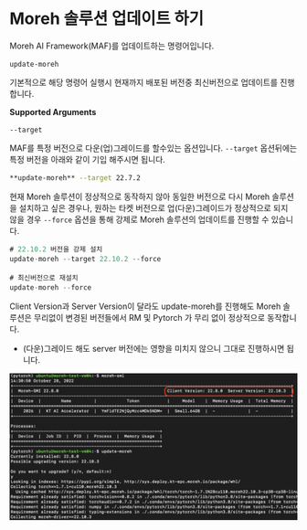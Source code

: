 # Moreh 솔루션 업데이트 하기

Moreh AI Framework(MAF)를 업데이트하는 명령어입니다. 
```
update-moreh
```

기본적으로 해당 명령어 실행시 현재까지 배포된 버전중 최신버전으로 업데이트를 진행합니다.

**Supported Arguments**

```
--target
```

MAF를 특정 버전으로 다운(업)그레이드를 할수있는 옵션입니다. `--target` 옵션뒤에는 특정 버전을 아래와 같이 기입 해주시면 됩니다.

```bash
**update-moreh** --target 22.7.2
```

현재 Moreh 솔루션이 정상적으로 동작하지 않아 동일한 버전으로 다시 Moreh 솔루션을 설치하고 싶은 경우나, 원하는 타켓 버전으로 업(다운)그레이드가 정상적으로 되지 않을 경우 `--force` 옵션을 통해 강제로 Moreh 솔루션의 업데이트를 진행할 수 있습니다.

```jsx
# 22.10.2 버전을 강제 설치
update-moreh --target 22.10.2 --force

# 최신버전으로 재설치
update-moreh --force
```

Client Version과 Server Version이 달라도 update-moreh를 진행해도 Moreh 솔루션은 무리없이 변경된 버전들에서 RM 및 Pytorch 가 무리 없이 정상적으로 동작합니다. 

- (다운)그레이드 해도 server 버전에는 영향을 미치지 않으니 그대로 진행하시면 됩니다.
    
![HAC](../image/updatemoreh.png)
   